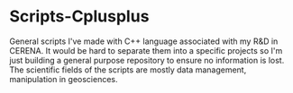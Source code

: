 # Scripts-Cplusplus
General scripts I've made with C++ language associated with my R&amp;D in CERENA. It would be hard to separate them into a specific projects so I'm just building a general purpose repository to ensure no information is lost. The scientific fields of the scripts are mostly data management, manipulation in geosciences.
